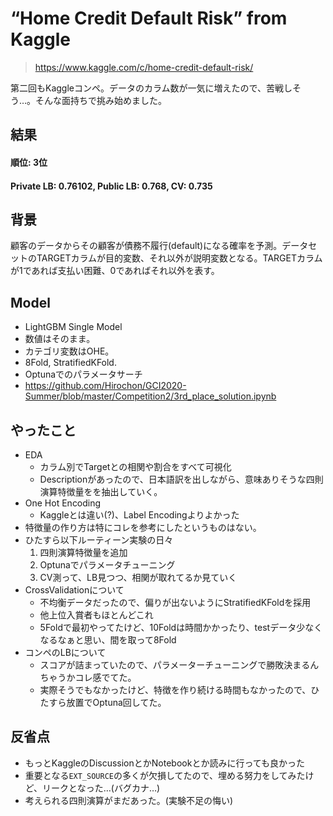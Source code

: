# “Home Credit Default Risk” from Kaggle
> https://www.kaggle.com/c/home-credit-default-risk/

第二回もKaggleコンペ。データのカラム数が一気に増えたので、苦戦しそう…。そんな面持ちで挑み始めました。

## 結果
#### 順位: 3位
#### Private LB: 0.76102, Public LB: 0.768, CV: 0.735

## 背景
顧客のデータからその顧客が債務不履行(default)になる確率を予測。データセットのTARGETカラムが目的変数、それ以外が説明変数となる。TARGETカラムが1であれば支払い困難、0であればそれ以外を表す。

## Model
- LightGBM Single Model
- 数値はそのまま。
- カテゴリ変数はOHE。
- 8Fold, StratifiedKFold.
- Optunaでのパラメータサーチ
- https://github.com/Hirochon/GCI2020-Summer/blob/master/Competition2/3rd_place_solution.ipynb

## やったこと

- EDA
  - カラム別でTargetとの相関や割合をすべて可視化
  - Descriptionがあったので、日本語訳を出しながら、意味ありそうな四則演算特徴量をを抽出していく。
- One Hot Encoding
  - Kaggleとは違い(?)、Label Encodingよりよかった
- 特徴量の作り方は特にコレを参考にしたというものはない。
- ひたすら以下ルーティーン実験の日々
  1. 四則演算特徴量を追加
  2. Optunaでパラメータチューニング
  3. CV測って、LB見つつ、相関が取れてるか見ていく
- CrossValidationについて
  - 不均衡データだったので、偏りが出ないようにStratifiedKFoldを採用
  - 他上位入賞者もほとんどこれ
  - 5Foldで最初やってたけど、10Foldは時間かかったり、testデータ少なくなるなぁと思い、間を取って8Fold
- コンペのLBについて
  - スコアが詰まっていたので、パラメーターチューニングで勝敗決まるんちゃうかコレ感でてた。
  - 実際そうでもなかったけど、特徴を作り続ける時間もなかったので、ひたすら放置でOptuna回してた。

## 反省点
- もっとKaggleのDiscussionとかNotebookとか読みに行っても良かった
- 重要となる`EXT_SOURCE`の多くが欠損してたので、埋める努力をしてみたけど、リークとなった…(バグカナ…)
- 考えられる四則演算がまだあった。(実験不足の悔い)

